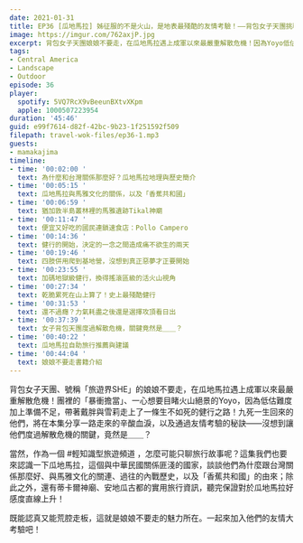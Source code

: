 ```yaml
---
date: 2021-01-31
title: EP36 [瓜地馬拉] 姊征服的不是火山，是地表最殘酷的友情考驗！——背包女子天團挑戰阿卡特南戈火山 ft. 娘娘不要走 Yoyo、雪莉
image: https://imgur.com/762axjP.jpg
excerpt: 背包女子天團娘娘不要走，在瓜地馬拉遇上成軍以來最嚴重解散危機！因為Yoyo低估難度加上準備不足，帶著戴胖與雪莉走上了一條生不如死的火山健行之路；他們究竟是如何活著回來而且沒有絕交？本集將揭開其關鍵！此外，我們也會好好來認識這個跟台灣關係頗好、與馬雅文化關聯密切、曾經是個「香蕉共和國」的中美重要大國！
tags:
- Central America
- Landscape
- Outdoor
episode: 36
player:
  spotify: 5VQ7RcX9vBeeunBXtvXKpm
  apple: 1000507223954
duration: '45:46'
guid: e99f7614-d82f-42bc-9b23-1f251592f509
filepath: travel-wok-files/ep36-1.mp3
guests:
- mamakajima
timeline:
- time: '00:02:00 '
  text: 為什麼和台灣關係那麼好？瓜地馬拉地理與歷史簡介
- time: '00:05:15 '
  text: 瓜地馬拉與馬雅文化的關係，以及「香蕉共和國」
- time: '00:06:59 '
  text: 猶加敦半島叢林裡的馬雅遺跡Tikal神廟
- time: '00:11:47 '
  text: 便宜又好吃的國民連鎖速食店：Pollo Campero
- time: '00:14:36 '
  text: 健行的開始，決定的一念之間造成痛不欲生的兩天
- time: '00:19:46 '
  text: 四肢併用爬到基地營，沒想到真正惡夢才正要開始
- time: '00:23:55 '
  text: 加碼地獄級健行，換得搖滾區級的活火山視角
- time: '00:27:34 '
  text: 乾脆累死在山上算了！史上最殘酷健行
- time: '00:31:53 '
  text: 還不過癮？力氣耗盡之後還是選擇攻頂看日出
- time: '00:37:39 '
  text: 女子背包天團度過解散危機，關鍵竟然是＿＿？
- time: '00:40:22 '
  text: 瓜地馬拉自助旅行推薦與建議
- time: '00:44:04 '
  text: 娘娘不要走書籍介紹
---
```


背包女子天團、號稱「旅遊界SHE」的娘娘不要走，在瓜地馬拉遇上成軍以來最嚴重解散危機！團裡的「暴衝擔當」、一心想要目睹火山絕景的Yoyo，因為低估難度加上準備不足，帶著戴胖與雪莉走上了一條生不如死的健行之路！九死一生回來的他們，將在本集分享一路走來的辛酸血淚，以及通過友情考驗的秘訣——沒想到讓他們度過解散危機的關鍵，竟然是＿＿？

當然，作為一個 #輕知識型旅遊頻道 ，怎麼可能只聊旅行故事呢？這集我們也要來認識一下瓜地馬拉，這個與中華民國關係匪淺的國家，談談他們為什麼跟台灣關係那麼好、與馬雅文化的關連、過往的內戰歷史，以及「香蕉共和國」的由來；除此之外，還有蒂卡爾神廟、安地瓜古都的實用旅行資訊，聽完保證對於瓜地馬拉好感度直線上升！

既能認真又能荒腔走板，這就是娘娘不要走的魅力所在。一起來加入他們的友情大考驗吧！